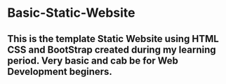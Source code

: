 # Basic-Static-Website
## This is the template Static Website using HTML CSS and BootStrap created during my learning period. Very basic and cab be for Web Development beginers.
